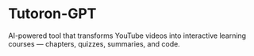 # Tutoron-GPT
AI-powered tool that transforms YouTube videos into interactive learning courses — chapters, quizzes, summaries, and code.
